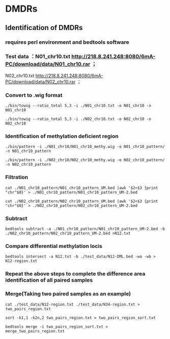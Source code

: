 # DMDRs
## Identification of DMDRs
### requires perl environment and bedtools software
### Test data ：N01_chr10.txt http://218.8.241.248:8080/6mA-PC/download/data/N01_chr10.rar ；
N02_chr10.txt http://218.8.241.248:8080/6mA-PC/download/data/N02_chr10.rar ；

### Convert to .wig format

`./bin/towig --ratio_total 5,3 -i ./N01_chr10.txt -o N01_chr10 -n N01_chr10`

`./bin/towig --ratio_total 5,3 -i ./N02_chr10.txt -o N02_chr10 -n N02_chr10`

### Identification of methylation deficient region

`./bin/pattern -i ./N01_chr10/N01_chr10_methy.wig -o N01_chr10_pattern/ -n N01_chr10_pattern`

`./bin/pattern -i ./N02_chr10/N02_chr10_methy.wig -o N02_chr10_pattern/ -n N02_chr10_pattern`

### Filtration

`cat ./N01_chr10_pattern/N01_chr10_pattern_UM.bed |awk '$2<$3 {print "chr"$0}' > ./N01_chr10_pattern/N01_chr10_pattern_UM-2.bed`

`cat ./N02_chr10_pattern/N02_chr10_pattern_UM.bed |awk '$2<$3 {print "chr"$0}' > ./N02_chr10_pattern/N02_chr10_pattern_UM-2.bed`

### Subtract

`bedtools subtract -a ./N01_chr10_pattern/N01_chr10_pattern_UM-2.bed -b ./N02_chr10_pattern/N02_chr10_pattern_UM-2.bed >N12.txt`
### Compare differential methylation locis

`bedtools intersect -a N12.txt -b ./test_data/N12-DML.bed -wa -wb > N12-region.txt`

### Repeat the above steps to complete the difference area identification of all paired samples
### Merge(Taking two paired samples as an example)

`cat ./test_data/N12-region.txt ./test_data/N34-region.txt > two_pairs_region.txt`

`sort -k1,1 -k2n,2 two_pairs_region.txt > two_pairs_region_sort.txt`

`bedtools merge -i two_pairs_region_sort.txt > merge_two_pairs_region.txt`

